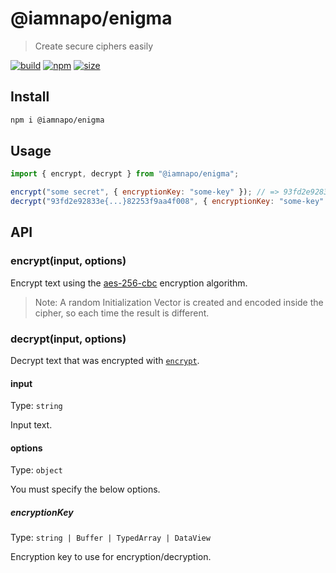 # @iamnapo/enigma

> Create secure ciphers easily

[![build](https://badges.iamnapo.me/ci/iamnapo/enigma)](https://github.com/iamnapo/enigma/actions) [![npm](https://badges.iamnapo.me/npm/@iamnapo/enigma)](https://www.npmjs.com/package/@iamnapo/enigma) [![size](https://badges.iamnapo.me/size/@iamnapo/enigma)](https://bundlephobia.com/result?p=@iamnapo/enigma)

## Install

```sh
npm i @iamnapo/enigma
```

## Usage

```js
import { encrypt, decrypt } from "@iamnapo/enigma";

encrypt("some secret", { encryptionKey: "some-key" }); // => 93fd2e92833e{...}82253f9aa4f008
decrypt("93fd2e92833e{...}82253f9aa4f008", { encryptionKey: "some-key" }); // => "some secret
```

## API

### encrypt(input, options)

Encrypt text using the [aes-256-cbc](https://en.wikipedia.org/wiki/Block_cipher_mode_of_operation) encryption algorithm.

> Note: A random Initialization Vector is created and encoded inside the cipher, so each time the result is different.

### decrypt(input, options)

Decrypt text that was encrypted with [`encrypt`](#encryptinput-options).

#### input

Type: `string`

Input text.

#### options

Type: `object`

You must specify the below options.

##### encryptionKey

Type: `string | Buffer | TypedArray | DataView`

Encryption key to use for encryption/decryption.
